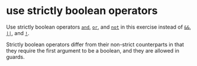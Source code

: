 # use strictly boolean operators

Use strictly boolean operators [`and`](https://hexdocs.pm/elixir/Kernel.html#and/2), [`or`](https://hexdocs.pm/elixir/Kernel.html#or/2), and [`not`](https://hexdocs.pm/elixir/Kernel.html#not/1) in this exercise instead of [`&&`](https://hexdocs.pm/elixir/Kernel.html#&&/2), [`||`](https://hexdocs.pm/elixir/Kernel.html#%%7C%%7C/2), and [`!`](https://hexdocs.pm/elixir/Kernel.html#!/1).

Strictly boolean operators differ from their non-strict counterparts in that they require the first argument to be a boolean, and they are allowed in guards.
